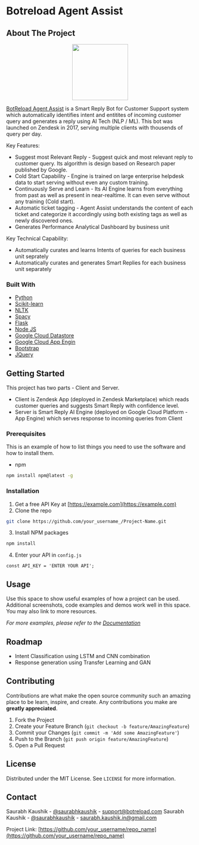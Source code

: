 # Botreload Agent Assist 


<!-- ABOUT THE PROJECT -->
## About The Project
<p align="center">
<img src="http://botreload.com/img/AA-logo.jpg" alt="" title="" width="150" height="150" />
</p>

[BotReload Agent Assist](http://botreload.com/product_agentassist.html) is a Smart Reply Bot for Customer Support system which automatically identifies intent and entitites of incoming customer query and generates a reply using AI Tech (NLP / ML). This bot was launched on Zendesk in 2017, serving multiple clients with thousends of query per day. 

Key Features: 
* Suggest most Relevant Reply - Suggest quick and most relevant reply to customer query. Its algorithm is design based on Research paper published by Google.
* Cold Start Capability - Engine is trained on large enterprise helpdesk data to start serving without even any custom training.
* Continuously Serve and Learn - Its AI Engine learns from everything from past as well as present in near-realtime. It can even serve without any training (Cold start).
* Automatic ticket tagging - Agent Assist understands the content of each ticket and categorize it accordingly using both existing tags as well as newly discovered ones.
* Generates Performance Analytical Dashboard by business unit 

Key Technical Capability: 
* Automatically curates and learns Intents of queries for each business unit seprately 
* Automatically curates and generates Smart Replies for each business unit separately 

### Built With
* [Python]()
* [Scikit-learn]()
* [NLTK]()
* [Spacy]()
* [Flask]()
* [Node JS]()
* [Google Cloud Datastore]()
* [Google Cloud App Engin]()
* [Bootstrap](https://getbootstrap.com)
* [JQuery](https://jquery.com)


<!-- GETTING STARTED -->
## Getting Started

This project has two parts - Client and Server. 
* Client is Zendesk App (deployed in Zendesk Marketplace) which reads customer queries and suggests Smart Reply with confidence level. 
* Server is Smart Reply AI Engine (deployed on Google Cloud Platform - App Engine) which serves response to incoming queries from Client

### Prerequisites

This is an example of how to list things you need to use the software and how to install them.
* npm
```sh
npm install npm@latest -g
```

### Installation

1. Get a free API Key at [https://example.com](https://example.com)
2. Clone the repo
```sh
git clone https://github.com/your_username_/Project-Name.git
```
3. Install NPM packages
```sh
npm install
```
4. Enter your API in `config.js`
```JS
const API_KEY = 'ENTER YOUR API';
```



<!-- USAGE EXAMPLES -->
## Usage

Use this space to show useful examples of how a project can be used. Additional screenshots, code examples and demos work well in this space. You may also link to more resources.

_For more examples, please refer to the [Documentation](https://example.com)_



<!-- ROADMAP -->
## Roadmap

* Intent Classification using LSTM and CNN combination  
* Response generation using Transfer Learning and GAN 

<!-- CONTRIBUTING -->
## Contributing

Contributions are what make the open source community such an amazing place to be learn, inspire, and create. Any contributions you make are **greatly appreciated**.

1. Fork the Project
2. Create your Feature Branch (`git checkout -b feature/AmazingFeature`)
3. Commit your Changes (`git commit -m 'Add some AmazingFeature'`)
4. Push to the Branch (`git push origin feature/AmazingFeature`)
5. Open a Pull Request



<!-- LICENSE -->
## License

Distributed under the MIT License. See `LICENSE` for more information.



<!-- CONTACT -->
## Contact

Saurabh Kaushik - [@saurabhkaushik](https://twitter.com/saurabhkaushik) - support@botreload.com
Saurabh Kaushik - [@saurabhkaushik](http://www.linkedin.com/in/saurabhkaushik) - saurabh.kaushik.in@gmail.com 

Project Link: [https://github.com/your_username/repo_name](https://github.com/your_username/repo_name)


<!-- MARKDOWN LINKS & IMAGES -->
<!-- https://www.markdownguide.org/basic-syntax/#reference-style-links -->
[contributors-shield]: https://img.shields.io/github/contributors/othneildrew/Best-README-Template.svg?style=flat-square
[contributors-url]: https://github.com/othneildrew/Best-README-Template/graphs/contributors
[forks-shield]: https://img.shields.io/github/forks/othneildrew/Best-README-Template.svg?style=flat-square
[forks-url]: https://github.com/othneildrew/Best-README-Template/network/members
[stars-shield]: https://img.shields.io/github/stars/othneildrew/Best-README-Template.svg?style=flat-square
[stars-url]: https://github.com/othneildrew/Best-README-Template/stargazers
[issues-shield]: https://img.shields.io/github/issues/othneildrew/Best-README-Template.svg?style=flat-square
[issues-url]: https://github.com/othneildrew/Best-README-Template/issues
[license-shield]: https://img.shields.io/github/license/othneildrew/Best-README-Template.svg?style=flat-square
[license-url]: https://github.com/othneildrew/Best-README-Template/blob/master/LICENSE.txt
[linkedin-shield]: https://img.shields.io/badge/-LinkedIn-black.svg?style=flat-square&logo=linkedin&colorB=555
[linkedin-url]: https://linkedin.com/in/othneildrew
[product-screenshot]: images/screenshot.png
[npm-image]: https://img.shields.io/npm/v/datadog-metrics.svg?style=flat-square
[npm-url]: https://npmjs.org/package/datadog-metrics
[npm-downloads]: https://img.shields.io/npm/dm/datadog-metrics.svg?style=flat-square
[travis-image]: https://img.shields.io/travis/dbader/node-datadog-metrics/master.svg?style=flat-square
[travis-url]: https://travis-ci.org/dbader/node-datadog-metrics
